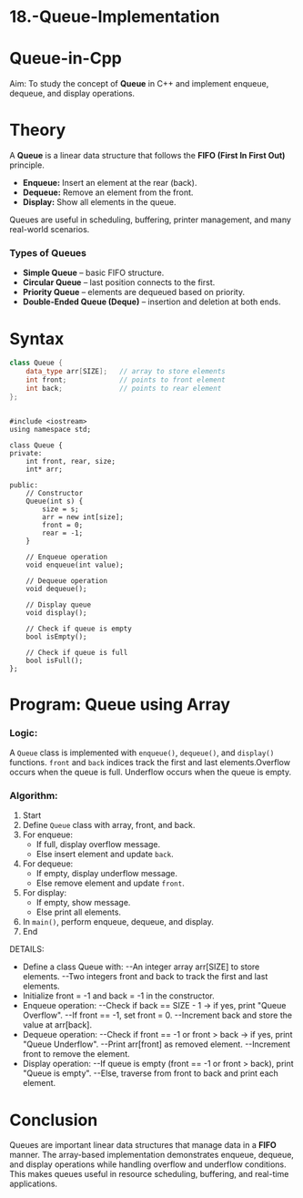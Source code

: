 # 18.-Queue-Implementation

# Queue-in-Cpp  

Aim: To study the concept of **Queue** in C++ and implement enqueue, dequeue, and display operations.  



# Theory  
A **Queue** is a linear data structure that follows the **FIFO (First In First Out)** principle.  
- **Enqueue:** Insert an element at the rear (back).  
- **Dequeue:** Remove an element from the front.  
- **Display:** Show all elements in the queue.  

Queues are useful in scheduling, buffering, printer management, and many real-world scenarios.  

### Types of Queues  
- **Simple Queue** – basic FIFO structure.  
- **Circular Queue** – last position connects to the first.  
- **Priority Queue** – elements are dequeued based on priority.  
- **Double-Ended Queue (Deque)** – insertion and deletion at both ends.  
# Syntax
```cpp
class Queue {
    data_type arr[SIZE];   // array to store elements
    int front;             // points to front element
    int back;              // points to rear element
};
```


```

#include <iostream>
using namespace std;

class Queue {
private:
    int front, rear, size;
    int* arr;

public:
    // Constructor
    Queue(int s) {
        size = s;
        arr = new int[size];
        front = 0;
        rear = -1;
    }

    // Enqueue operation
    void enqueue(int value);

    // Dequeue operation
    void dequeue();

    // Display queue
    void display();

    // Check if queue is empty
    bool isEmpty();

    // Check if queue is full
    bool isFull();
};

```


# **Program: Queue using Array**  

### Logic:  
A `Queue` class is implemented with `enqueue()`, `dequeue()`, and `display()` functions. `front` and `back` indices track the first and last elements.Overflow occurs when the queue is full.  Underflow occurs when the queue is empty.  

### Algorithm:  
1. Start  
2. Define `Queue` class with array, front, and back.  
3. For enqueue:  
   - If full, display overflow message.  
   - Else insert element and update `back`.  
4. For dequeue:  
   - If empty, display underflow message.  
   - Else remove element and update `front`.  
5. For display:  
   - If empty, show message.  
   - Else print all elements.  
6. In `main()`, perform enqueue, dequeue, and display.  
7. End  


DETAILS:
- Define a class Queue with:
  --An integer array arr[SIZE] to store elements.
  --Two integers front and back to track the first and last elements.
- Initialize front = -1 and back = -1 in the constructor.
- Enqueue operation:
  --Check if back == SIZE - 1 → if yes, print "Queue Overflow".
  --If front == -1, set front = 0.
  --Increment back and store the value at arr[back].
- Dequeue operation:
  --Check if front == -1 or front > back → if yes, print "Queue Underflow".
  --Print arr[front] as removed element.
  --Increment front to remove the element.
- Display operation:
  --If queue is empty (front == -1 or front > back), print "Queue is empty".
  --Else, traverse from front to back and print each element.


# **Conclusion**  
Queues are important linear data structures that manage data in a **FIFO** manner. The array-based implementation demonstrates enqueue, dequeue, and display operations while handling overflow and underflow conditions. This makes queues useful in resource scheduling, buffering, and real-time applications.  
